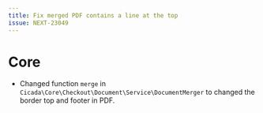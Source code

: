 ```yaml
---
title: Fix merged PDF contains a line at the top
issue: NEXT-23049
---
```

# Core
* Changed function `merge` in `Cicada\Core\Checkout\Document\Service\DocumentMerger` to changed the border top and footer in PDF.
